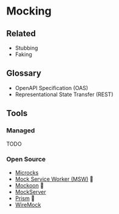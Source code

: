 # Mocking

## Related

- Stubbing
- Faking

## Glossary

- OpenAPI Specification (OAS)
- Representational State Transfer (REST)

## Tools

### Managed

TODO

<!--
https://beeceptor.com
https://mockapi.io
https://designer.mocky.io
https://mocki.io
https://mockbin.io
-->

### Open Source

- [Microcks](/microcks.md)
- [Mock Service Worker (MSW)](/msw.md) 🌟
- [Mockoon](/mockoon.md) 🌟
- [MockServer](/mockserver.md)
- [Prism](/prism.md) 🌟
- [WireMock](/wiremock.md)

<!--
https://github.com/keploy/keploy
-->
